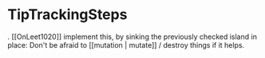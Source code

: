 # TipTrackingSteps

. [[OnLeet1020]] implement this, by sinking the previously checked island in place: Don't be afraid to [[mutation | mutate]] / destroy things
    if it helps.
